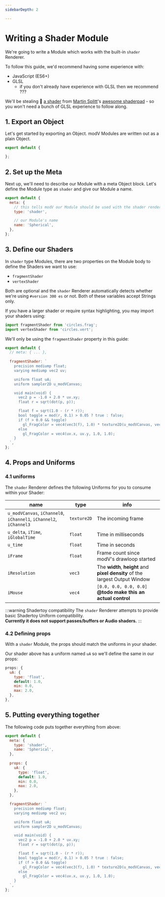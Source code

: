 ```yaml
---
sidebarDepth: 2

---
```


# Writing a Shader Module

We're going to write a Module which works with the built-in `shader` Renderer.

To follow this guide, we'd recommend having some experience with:

- JavaScript (ES6+)
- GLSL
  - if you don't already have experience with GLSL then we recommend ???

We'll be stealing :grimacing: [a shader](https://github.com/AVGP/shaderpad/blob/gh-pages/interesting_shaders.md#spherical-with-concentric-circles-blend) from [Martin Splitt](https://twitter.com/g33konaut)'s [awesome shaderpad](https://github.com/AVGP/shaderpad) - so you won't need a bunch of GLSL experience to follow along. 

## 1. Export an Object

Let's get started by exporting an Object. modV Modules are written out as a plain Object.

```JavaScript
export default {

};
```

## 2. Set up the Meta

Next up, we'll need to describe our Module with a meta Object block.
Let's define the Module type as `shader` and give our Module a name.

```JavaScript
export default {
  meta: {
    // this tells modV our Module should be used with the shader renderer
    type: 'shader',

    // our Module's name
    name: 'Spherical',
  },
};
```

## 3. Define our Shaders

In `shader` type Modules, there are two properties on the Module body to define the Shaders we want to use:

* `fragmentShader`
* `vertexShader`

Both are optional and the `shader` Renderer automatically detects whether we're using `#version 300 es` or not.
Both of these variables accept Strings only.

If you have a larger shader or require syntax highlighting, you may import your shaders using:

```JavaScript
import fragmentShader from 'circles.frag';
import vertexShader from 'circles.vert';
```



We'll only be using the `fragmentShader` property in this guide:

```JavaScript
export default {
  // meta: { ... },
  
  fragmentShader: `
    precision mediump float;
    varying mediump vec2 uv;

    uniform float uA;
    uniform sampler2D u_modVCanvas;

    void main(void) {
      vec2 p = -1.0 + 2.0 * uv.xy;
      float r = sqrt(dot(p, p));

      float f = sqrt(1.0 - (r * r));
      bool toggle = mod(r, 0.1) > 0.05 ? true : false;
      if (f > 0.0 && toggle) 
        gl_FragColor = vec4(vec3(f), 1.0) * texture2D(u_modVCanvas, vec2(uv.x, uv.y));
      else 
        gl_FragColor = vec4(uv.x, uv.y, 1.0, 1.0);
    }
  `,
};
```

## 4. Props and Uniforms

### 4.1 uniforms

The `shader` Renderer defines the following Uniforms for you to consume within your Shader:

| name                                                         | type        | info                                                         |
| ------------------------------------------------------------ | ----------- | ------------------------------------------------------------ |
| `u_modVCanvas`, `iChannel0`, `iChannel1`, `iChannel2`, `iChannel3` | `texture2D` | The incoming frame                                           |
| `u_delta`, `iTime`, `iGlobalTime`                            | `float`     | Time in milliseconds                                         |
| `u_time`                                                     | `float`     | Time in seconds                                              |
| `iFrame`                                                     | `float`     | Frame count since modV's drawloop started                    |
| `iResolution`                                                | `vec3`      | The **width**, **height** and **pixel density** of the largest Output Window |
| `iMouse`                                                     | `vec4`      | `[0.0, 0.0, 0.0, 0.0]` **@todo make this an actual control** |

:::warning Shadertoy compatibility
The `shader` Renderer attempts to provide basic Shadertoy Uniform compatibility.  
**Currently it does not support passes/buffers or Audio shaders.**
:::

### 4.2 Defining props

With a `shader` Module, the props should match the uniforms in your shader.

Our shader above has a uniform named `uA` so we'll define the same in our props:

```JavaScript
props: {
  uA: {
    type: 'float',
    default: 1.0,
    min: 0.0,
    max: 2.0,
  },
},
```



## 5. Putting everything together

The following code puts together everything from above:

```JavaScript
export default {
  meta: {
    type: 'shader',
    name: 'Spherical',
  },
  
  props: {
    uA: {
      type: 'float',
      default: 1.0,
      min: 0.0,
      max: 2.0,
    },
  },

  fragmentShader: `
    precision mediump float;
    varying mediump vec2 uv;

    uniform float uA;
    uniform sampler2D u_modVCanvas;

    void main(void) {
      vec2 p = -1.0 + 2.0 * uv.xy;
      float r = sqrt(dot(p, p));

      float f = sqrt(1.0 - (r * r));
      bool toggle = mod(r, 0.1) > 0.05 ? true : false;
      if (f > 0.0 && toggle) 
        gl_FragColor = vec4(vec3(f), 1.0) * texture2D(u_modVCanvas, vec2(uv.x, uv.y));
      else 
        gl_FragColor = vec4(uv.x, uv.y, 1.0, 1.0);
    }
  `,
};
```

